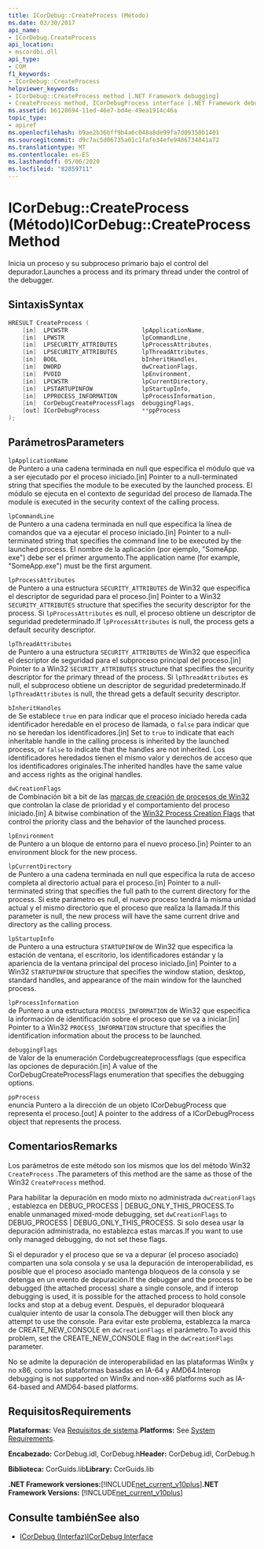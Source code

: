 ```yaml
---
title: ICorDebug::CreateProcess (Método)
ms.date: 03/30/2017
api_name:
- ICorDebug.CreateProcess
api_location:
- mscordbi.dll
api_type:
- COM
f1_keywords:
- ICorDebug::CreateProcess
helpviewer_keywords:
- ICorDebug::CreateProcess method [.NET Framework debugging]
- CreateProcess method, ICorDebugProcess interface [.NET Framework debugging]
ms.assetid: b6128694-11ed-46e7-bd4e-49ea1914c46a
topic_type:
- apiref
ms.openlocfilehash: b9ae2b36bff9b4a6c048a8de99fa7d09350b1401
ms.sourcegitcommit: d9c7ac5d06735a01c1fafe34efe9486734841a72
ms.translationtype: MT
ms.contentlocale: es-ES
ms.lasthandoff: 05/06/2020
ms.locfileid: "82859711"
---
```

# <a name="icordebugcreateprocess-method"></a><span data-ttu-id="b9cc5-102">ICorDebug::CreateProcess (Método)</span><span class="sxs-lookup"><span data-stu-id="b9cc5-102">ICorDebug::CreateProcess Method</span></span>
<span data-ttu-id="b9cc5-103">Inicia un proceso y su subproceso primario bajo el control del depurador.</span><span class="sxs-lookup"><span data-stu-id="b9cc5-103">Launches a process and its primary thread under the control of the debugger.</span></span>  
  
## <a name="syntax"></a><span data-ttu-id="b9cc5-104">Sintaxis</span><span class="sxs-lookup"><span data-stu-id="b9cc5-104">Syntax</span></span>  
  
```cpp  
HRESULT CreateProcess (  
    [in]  LPCWSTR                     lpApplicationName,  
    [in]  LPWSTR                      lpCommandLine,  
    [in]  LPSECURITY_ATTRIBUTES       lpProcessAttributes,  
    [in]  LPSECURITY_ATTRIBUTES       lpThreadAttributes,  
    [in]  BOOL                        bInheritHandles,  
    [in]  DWORD                       dwCreationFlags,  
    [in]  PVOID                       lpEnvironment,  
    [in]  LPCWSTR                     lpCurrentDirectory,  
    [in]  LPSTARTUPINFOW              lpStartupInfo,  
    [in]  LPPROCESS_INFORMATION       lpProcessInformation,  
    [in]  CorDebugCreateProcessFlags  debuggingFlags,  
    [out] ICorDebugProcess            **ppProcess  
);  
```  
  
## <a name="parameters"></a><span data-ttu-id="b9cc5-105">Parámetros</span><span class="sxs-lookup"><span data-stu-id="b9cc5-105">Parameters</span></span>  
 `lpApplicationName`  
 <span data-ttu-id="b9cc5-106">de Puntero a una cadena terminada en null que especifica el módulo que va a ser ejecutado por el proceso iniciado.</span><span class="sxs-lookup"><span data-stu-id="b9cc5-106">[in] Pointer to a null-terminated string that specifies the module to be executed by the launched process.</span></span> <span data-ttu-id="b9cc5-107">El módulo se ejecuta en el contexto de seguridad del proceso de llamada.</span><span class="sxs-lookup"><span data-stu-id="b9cc5-107">The module is executed in the security context of the calling process.</span></span>  
  
 `lpCommandLine`  
 <span data-ttu-id="b9cc5-108">de Puntero a una cadena terminada en null que especifica la línea de comandos que va a ejecutar el proceso iniciado.</span><span class="sxs-lookup"><span data-stu-id="b9cc5-108">[in] Pointer to a null-terminated string that specifies the command line to be executed by the launched process.</span></span> <span data-ttu-id="b9cc5-109">El nombre de la aplicación (por ejemplo, "SomeApp. exe") debe ser el primer argumento.</span><span class="sxs-lookup"><span data-stu-id="b9cc5-109">The application name (for example, "SomeApp.exe") must be the first argument.</span></span>  
  
 `lpProcessAttributes`  
 <span data-ttu-id="b9cc5-110">de Puntero a una estructura `SECURITY_ATTRIBUTES` de Win32 que especifica el descriptor de seguridad para el proceso.</span><span class="sxs-lookup"><span data-stu-id="b9cc5-110">[in] Pointer to a Win32 `SECURITY_ATTRIBUTES` structure that specifies the security descriptor for the process.</span></span> <span data-ttu-id="b9cc5-111">Si `lpProcessAttributes` es null, el proceso obtiene un descriptor de seguridad predeterminado.</span><span class="sxs-lookup"><span data-stu-id="b9cc5-111">If `lpProcessAttributes` is null, the process gets a default security descriptor.</span></span>  
  
 `lpThreadAttributes`  
 <span data-ttu-id="b9cc5-112">de Puntero a una estructura `SECURITY_ATTRIBUTES` de Win32 que especifica el descriptor de seguridad para el subproceso principal del proceso.</span><span class="sxs-lookup"><span data-stu-id="b9cc5-112">[in] Pointer to a Win32 `SECURITY_ATTRIBUTES` structure that specifies the security descriptor for the primary thread of the process.</span></span> <span data-ttu-id="b9cc5-113">Si `lpThreadAttributes` es null, el subproceso obtiene un descriptor de seguridad predeterminado.</span><span class="sxs-lookup"><span data-stu-id="b9cc5-113">If `lpThreadAttributes` is null, the thread gets a default security descriptor.</span></span>  
  
 `bInheritHandles`  
 <span data-ttu-id="b9cc5-114">de Se establece `true` en para indicar que el proceso iniciado hereda cada identificador heredable en el proceso de llamada, o `false` para indicar que no se heredan los identificadores.</span><span class="sxs-lookup"><span data-stu-id="b9cc5-114">[in] Set to `true` to indicate that each inheritable handle in the calling process is inherited by the launched process, or `false` to indicate that the handles are not inherited.</span></span> <span data-ttu-id="b9cc5-115">Los identificadores heredados tienen el mismo valor y derechos de acceso que los identificadores originales.</span><span class="sxs-lookup"><span data-stu-id="b9cc5-115">The inherited handles have the same value and access rights as the original handles.</span></span>  
  
 `dwCreationFlags`  
 <span data-ttu-id="b9cc5-116">de Combinación bit a bit de las [marcas de creación de procesos de Win32](/windows/win32/procthread/process-creation-flags) que controlan la clase de prioridad y el comportamiento del proceso iniciado.</span><span class="sxs-lookup"><span data-stu-id="b9cc5-116">[in] A bitwise combination of the [Win32 Process Creation Flags](/windows/win32/procthread/process-creation-flags) that control the priority class and the behavior of the launched process.</span></span>  
  
 `lpEnvironment`  
 <span data-ttu-id="b9cc5-117">de Puntero a un bloque de entorno para el nuevo proceso.</span><span class="sxs-lookup"><span data-stu-id="b9cc5-117">[in] Pointer to an environment block for the new process.</span></span>  
  
 `lpCurrentDirectory`  
 <span data-ttu-id="b9cc5-118">de Puntero a una cadena terminada en null que especifica la ruta de acceso completa al directorio actual para el proceso.</span><span class="sxs-lookup"><span data-stu-id="b9cc5-118">[in] Pointer to a null-terminated string that specifies the full path to the current directory for the process.</span></span> <span data-ttu-id="b9cc5-119">Si este parámetro es null, el nuevo proceso tendrá la misma unidad actual y el mismo directorio que el proceso que realiza la llamada.</span><span class="sxs-lookup"><span data-stu-id="b9cc5-119">If this parameter is null, the new process will have the same current drive and directory as the calling process.</span></span>  
  
 `lpStartupInfo`  
 <span data-ttu-id="b9cc5-120">de Puntero a una estructura `STARTUPINFOW` de Win32 que especifica la estación de ventana, el escritorio, los identificadores estándar y la apariencia de la ventana principal del proceso iniciado.</span><span class="sxs-lookup"><span data-stu-id="b9cc5-120">[in] Pointer to a Win32 `STARTUPINFOW` structure that specifies the window station, desktop, standard handles, and appearance of the main window for the launched process.</span></span>  
  
 `lpProcessInformation`  
 <span data-ttu-id="b9cc5-121">de Puntero a una estructura `PROCESS_INFORMATION` de Win32 que especifica la información de identificación sobre el proceso que se va a iniciar.</span><span class="sxs-lookup"><span data-stu-id="b9cc5-121">[in] Pointer to a Win32 `PROCESS_INFORMATION` structure that specifies the identification information about the process to be launched.</span></span>  
  
 `debuggingFlags`  
 <span data-ttu-id="b9cc5-122">de Valor de la enumeración Cordebugcreateprocessflags (que especifica las opciones de depuración.</span><span class="sxs-lookup"><span data-stu-id="b9cc5-122">[in] A value of the CorDebugCreateProcessFlags enumeration that specifies the debugging options.</span></span>  
  
 `ppProcess`  
 <span data-ttu-id="b9cc5-123">enuncia Puntero a la dirección de un objeto ICorDebugProcess que representa el proceso.</span><span class="sxs-lookup"><span data-stu-id="b9cc5-123">[out] A pointer to the address of a ICorDebugProcess object that represents the process.</span></span>  
  
## <a name="remarks"></a><span data-ttu-id="b9cc5-124">Comentarios</span><span class="sxs-lookup"><span data-stu-id="b9cc5-124">Remarks</span></span>  
 <span data-ttu-id="b9cc5-125">Los parámetros de este método son los mismos que los del método Win32 `CreateProcess` .</span><span class="sxs-lookup"><span data-stu-id="b9cc5-125">The parameters of this method are the same as those of the Win32 `CreateProcess` method.</span></span>  
  
 <span data-ttu-id="b9cc5-126">Para habilitar la depuración en modo mixto no administrada `dwCreationFlags` , establezca en DEBUG_PROCESS &#124; DEBUG_ONLY_THIS_PROCESS.</span><span class="sxs-lookup"><span data-stu-id="b9cc5-126">To enable unmanaged mixed-mode debugging, set `dwCreationFlags` to DEBUG_PROCESS &#124; DEBUG_ONLY_THIS_PROCESS.</span></span> <span data-ttu-id="b9cc5-127">Si solo desea usar la depuración administrada, no establezca estas marcas.</span><span class="sxs-lookup"><span data-stu-id="b9cc5-127">If you want to use only managed debugging, do not set these flags.</span></span>  
  
 <span data-ttu-id="b9cc5-128">Si el depurador y el proceso que se va a depurar (el proceso asociado) comparten una sola consola y se usa la depuración de interoperabilidad, es posible que el proceso asociado mantenga bloqueos de la consola y se detenga en un evento de depuración.</span><span class="sxs-lookup"><span data-stu-id="b9cc5-128">If the debugger and the process to be debugged (the attached process) share a single console, and if interop debugging is used, it is possible for the attached process to hold console locks and stop at a debug event.</span></span> <span data-ttu-id="b9cc5-129">Después, el depurador bloqueará cualquier intento de usar la consola.</span><span class="sxs-lookup"><span data-stu-id="b9cc5-129">The debugger will then block any attempt to use the console.</span></span> <span data-ttu-id="b9cc5-130">Para evitar este problema, establezca la marca de CREATE_NEW_CONSOLE en `dwCreationFlags` el parámetro.</span><span class="sxs-lookup"><span data-stu-id="b9cc5-130">To avoid this problem, set the CREATE_NEW_CONSOLE flag in the `dwCreationFlags` parameter.</span></span>  
  
 <span data-ttu-id="b9cc5-131">No se admite la depuración de interoperabilidad en las plataformas Win9x y no x86, como las plataformas basadas en IA-64 y AMD64.</span><span class="sxs-lookup"><span data-stu-id="b9cc5-131">Interop debugging is not supported on Win9x and non-x86 platforms such as IA-64-based and AMD64-based platforms.</span></span>  
  
## <a name="requirements"></a><span data-ttu-id="b9cc5-132">Requisitos</span><span class="sxs-lookup"><span data-stu-id="b9cc5-132">Requirements</span></span>  
 <span data-ttu-id="b9cc5-133">**Plataformas:** Vea [Requisitos de sistema](../../get-started/system-requirements.md).</span><span class="sxs-lookup"><span data-stu-id="b9cc5-133">**Platforms:** See [System Requirements](../../get-started/system-requirements.md).</span></span>  
  
 <span data-ttu-id="b9cc5-134">**Encabezado:** CorDebug.idl, CorDebug.h</span><span class="sxs-lookup"><span data-stu-id="b9cc5-134">**Header:** CorDebug.idl, CorDebug.h</span></span>  
  
 <span data-ttu-id="b9cc5-135">**Biblioteca:** CorGuids.lib</span><span class="sxs-lookup"><span data-stu-id="b9cc5-135">**Library:** CorGuids.lib</span></span>  
  
 <span data-ttu-id="b9cc5-136">**.NET Framework versiones:**[!INCLUDE[net_current_v10plus](../../../../includes/net-current-v10plus-md.md)]</span><span class="sxs-lookup"><span data-stu-id="b9cc5-136">**.NET Framework Versions:** [!INCLUDE[net_current_v10plus](../../../../includes/net-current-v10plus-md.md)]</span></span>  
  
## <a name="see-also"></a><span data-ttu-id="b9cc5-137">Consulte también</span><span class="sxs-lookup"><span data-stu-id="b9cc5-137">See also</span></span>

- [<span data-ttu-id="b9cc5-138">ICorDebug (Interfaz)</span><span class="sxs-lookup"><span data-stu-id="b9cc5-138">ICorDebug Interface</span></span>](icordebug-interface.md)
